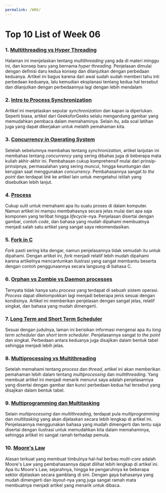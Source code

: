 ```yaml
---
permalink: /W06/
---
```


# Top 10 List of Week 06

### 1. [Multithreading vs Hyper Threading](https://pediaa.com/what-is-the-difference-between-hyper-threading-and-multithreading/)
Halaman ini menjelaskan tentang *multithreading* yang ada di materi minggu ini, dan konsep baru yang bernama *hyper threading*. Penjelasan dimulai dengan definisi daru kedua konsep dan dilanjutkan dengan perbedaan keduanya. Artikel ini bagus karena dari awal sudah sudah memberi tahu inti perbedaan keduanya, lalu kemudian eksplanasi tentang kedua hal tersebut dan dilanjutkan dengan perbedaannya lagi dengan lebih mendalam

### 2. [Intro to Process Synchronization](https://www.geeksforgeeks.org/introduction-of-process-synchronization/)
Artikel ini menjelaskan seputar *synchronization* dan kapan ia diperlukan. Seperti biasa, artikel dari GeeksforGeeks selalu mengandung gambar yang memudahkan pembaca dalam memahaminya. Selain itu, ada soal latihan juga yang dapat dikerjakan untuk melatih pemahaman kita.

### 3. [Concurrency in Operating System](https://www.geeksforgeeks.org/concurrency-in-operating-system/)
Setelah sebelumnya membahas tentang *synchronization*, artikel lanjutan ini membahas tentang *concurrency* yang sering dibahas juga di beberapa mata kuliah akhir-akhir ini. Pembahasan cukup komprehensif mulai dari prinsip-prinsipnya, permasalahan yang sering muncul, hingga keuntungan dan kerugian saat menggunakan *concurrency*. Pembahasannya sangat *to the point* dan terdapat *link* ke artikel lain untuk mengetahui istilah yang disebutkan lebih lanjut.

### 4. [Process](https://www.tutorialspoint.com/operating_system/os_processes.htm)
Cukup sulit untuk memahami apa itu suatu proses di dalam komputer. Namun artikel ini mampu membahasnya secara jelas mulai dari apa saja komponen yang terlibat hingga *lifecycle*-nya. Penjelasan disertai dengan gambar, contoh *code*, dan bahasa yang mudah dipahami membuatnya menjadi salah satu artikel yang sangat saya rekomendasikan.

### 5. [Fork in C](https://www.geeksforgeeks.org/fork-system-call/)
*Fork* pasti sering kita dengar, namun penjelasannya tidak semudah itu untuk dipahami. Dengan artikel ini, *fork* menjadi relatif lebih mudah dipahami karena artikelnya mencantumkan ilustrasi yang sangat membantu beserta dengan contoh penggunaannya secara langsung di bahasa C.

### 6. [Orphan vs Zombie vs Daemon processes](https://www.gmarik.info/blog/2012/orphan-vs-zombie-vs-daemon-processes/)
Ternyata tidak hanya satu *process* yang terdapat di sebuah sistem operasi. *Process* dapat dikelompokkan lagi menjadi beberapa jenis sesuai dengan kondisinya. Artikel ini memberikan penjelasan dengan sangat jelas, relatif singkat, dan bahasa yang mudah dimengerti.

### 7. [Long Term and Short Term Scheduler](https://www.tutorialspoint.com/difference-between-long-term-and-short-term-scheduler)
Sesuai dengan judulnya, laman ini berisikan informasi mengenai apa itu *long term scheduler* dan *short term scheduler*. Penjelasannya sangat *to the point* dan singkat. Perbedaan antara keduanya juga disajikan dalam bentuk tabel sehingga menjadi lebih jelas.

### 8. [Multiprocessing vs Multithreading](https://www.geeksforgeeks.org/difference-between-multiprocessing-and-multithreading/)
Setelah memahami tentang *process* dan *thread*, artikel ini akan memberikan pemahaman lebih dalam tentang  *multiprocessing* dan *multithreading*. Yang membuat artikel ini menjadi menarik menurut saya adalah penjelasannya yang disertai dengan gambar dan kunci perbedaan kedua hal tersebut yang disajikan dalam bentuk tabel.

### 9. [Multiprogramming dan Multitasking](https://www.geeksforgeeks.org/difference-between-multitasking-multithreading-and-multiprocessing/)
Selain *multiprocessing* dan *multithreading*, terdapat pula *multiprogramming* dan *multitasking* yang akan dijelaskan secara lebih lengkap di artikel ini. Penjelasannya menggunakan bahasa yang mudah dimengerti dan tentu saja disertai dengan ilustrasi untuk memudahkan kita dalam memahaminya, sehingga artikel ini sangat ramah terhadap pemula.

### 10. [Moore's Law](https://www.investopedia.com/terms/m/mooreslaw.asp)
Alasan terkuat yang membuat timbulnya hal-hal berbau *multi-core* adalah Moore's Law yang pembahasannya dapat dilihat lebih lengkap di artikel ini. Apa itu Moore's Law, sejarahnya, hingga ke pengaruhnya ke beberapa sektor dijelaskan secara gamblang di sini. Dengan gaya bahasanya yang mudah dimengerti dan *layout*-nya yang juga sangat ramah mata membuatnya menjadi artikel yang menarik untuk dibaca.
